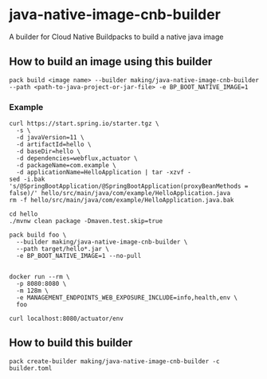 # java-native-image-cnb-builder
A builder for Cloud Native Buildpacks to build a native java image

## How to build an image using this builder

```
pack build <image name> --builder making/java-native-image-cnb-builder --path <path-to-java-project-or-jar-file> -e BP_BOOT_NATIVE_IMAGE=1
```


### Example

```
curl https://start.spring.io/starter.tgz \
  -s \
  -d javaVersion=11 \
  -d artifactId=hello \
  -d baseDir=hello \
  -d dependencies=webflux,actuator \
  -d packageName=com.example \
  -d applicationName=HelloApplication | tar -xzvf -
sed -i.bak 's/@SpringBootApplication/@SpringBootApplication(proxyBeanMethods = false)/' hello/src/main/java/com/example/HelloApplication.java
rm -f hello/src/main/java/com/example/HelloApplication.java.bak

cd hello
./mvnw clean package -Dmaven.test.skip=true

pack build foo \
  --builder making/java-native-image-cnb-builder \
  --path target/hello*.jar \
  -e BP_BOOT_NATIVE_IMAGE=1 --no-pull


docker run --rm \
  -p 8080:8080 \
  -m 128m \
  -e MANAGEMENT_ENDPOINTS_WEB_EXPOSURE_INCLUDE=info,health,env \
  foo

curl localhost:8080/actuator/env
```

## How to build this builder

```
pack create-builder making/java-native-image-cnb-builder -c builder.toml
```